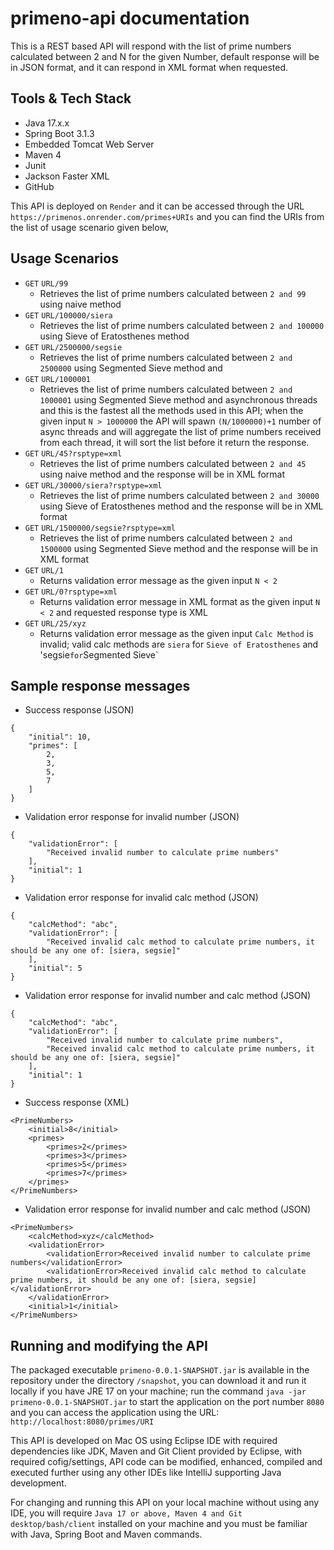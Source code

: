 # primeno-api documentation
This is a REST based API will respond with the list of prime numbers calculated between 2 and N for the given Number, default response will be in JSON format, and it can respond in XML format when requested.

## Tools & Tech Stack
* Java 17.x.x
* Spring Boot 3.1.3
* Embedded Tomcat Web Server
* Maven 4
* Junit
* Jackson Faster XML
* GitHub

This API is deployed on `Render` and it can be accessed through the URL `https://primenos.onrender.com/primes+URIs` and you can find the URIs from the list of usage scenario given below,

## Usage Scenarios
* `GET` `URL/99`
  * Retrieves the list of prime numbers calculated between `2 and 99` using naive method
* `GET` `URL/100000/siera`
  * Retrieves the list of prime numbers calculated between `2 and 100000` using Sieve of Eratosthenes method
* `GET` `URL/2500000/segsie`
  * Retrieves the list of prime numbers calculated between `2 and 2500000` using Segmented Sieve method and
* `GET` `URL/1000001`
  * Retrieves the list of prime numbers calculated between `2 and 1000001` using Segmented Sieve method and asynchronous threads and this is the fastest all the methods used in this API; when the given input `N > 1000000` the API will spawn `(N/1000000)+1` number of async threads and will aggregate the list of prime numbers received from each thread, it will sort the list before it return the response.
* `GET` `URL/45?rsptype=xml`
  * Retrieves the list of prime numbers calculated between `2 and 45` using naive method and the response will be in XML format
* `GET` `URL/30000/siera?rsptype=xml`
  * Retrieves the list of prime numbers calculated between `2 and 30000` using Sieve of Eratosthenes method and the response will be in XML format
* `GET` `URL/1500000/segsie?rsptype=xml`
  * Retrieves the list of prime numbers calculated between `2 and 1500000` using Segmented Sieve method and the response will be in XML format
* `GET` `URL/1`
  * Returns validation error message as the given input `N < 2`
* `GET` `URL/0?rsptype=xml`
  * Returns validation error message in XML format as the given input `N < 2` and requested response type is XML
* `GET` `URL/25/xyz`
  * Returns validation error message as the given input `Calc Method` is invalid; valid calc methods are `siera` for `Sieve of Eratosthenes` and 'segsie` for `Segmented Sieve`

## Sample response messages
* Success response (JSON)
```
{
    "initial": 10,
    "primes": [
        2,
        3,
        5,
        7
    ]
}
```

* Validation error response for invalid number (JSON)
```
{
    "validationError": [
        "Received invalid number to calculate prime numbers"
    ],
    "initial": 1
}
```

* Validation error response for invalid calc method (JSON)
```
{
    "calcMethod": "abc",
    "validationError": [
        "Received invalid calc method to calculate prime numbers, it should be any one of: [siera, segsie]"
    ],
    "initial": 5
}
```

* Validation error response for invalid number and calc method (JSON)
```
{
    "calcMethod": "abc",
    "validationError": [
        "Received invalid number to calculate prime numbers",
        "Received invalid calc method to calculate prime numbers, it should be any one of: [siera, segsie]"
    ],
    "initial": 1
}
```

* Success response (XML)
```
<PrimeNumbers>
    <initial>8</initial>
    <primes>
        <primes>2</primes>
        <primes>3</primes>
        <primes>5</primes>
        <primes>7</primes>
    </primes>
</PrimeNumbers>
```

* Validation error response for invalid number and calc method (JSON)
```
<PrimeNumbers>
    <calcMethod>xyz</calcMethod>
    <validationError>
        <validationError>Received invalid number to calculate prime numbers</validationError>
        <validationError>Received invalid calc method to calculate prime numbers, it should be any one of: [siera, segsie]</validationError>
    </validationError>
    <initial>1</initial>
</PrimeNumbers>
```

## Running and modifying the API
The packaged executable `primeno-0.0.1-SNAPSHOT.jar` is available in the repository under the directory `/snapshot`, you can download it and run it locally if you have JRE 17 on your machine; run the command `java -jar primeno-0.0.1-SNAPSHOT.jar` to start the application on the port number `8080` and you can access the application using the URL: `http://localhost:8080/primes/URI`

This API is developed on Mac OS using Eclipse IDE with required dependencies like JDK, Maven and Git Client provided by Eclipse, with required cofig/settings, API code can be modified, enhanced, compiled and executed further using any other IDEs like IntelliJ supporting Java development.

For changing and running this API on your local machine without using any IDE, you will require `Java 17 or above, Maven 4 and Git desktop/bash/client` installed on your machine and you must be familiar with Java, Spring Boot and Maven commands.
